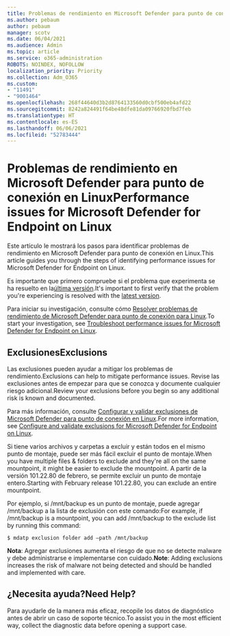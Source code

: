 ```yaml
---
title: Problemas de rendimiento en Microsoft Defender para punto de conexión en Linux
ms.author: pebaum
author: pebaum
manager: scotv
ms.date: 06/04/2021
ms.audience: Admin
ms.topic: article
ms.service: o365-administration
ROBOTS: NOINDEX, NOFOLLOW
localization_priority: Priority
ms.collection: Adm_O365
ms.custom:
- "11491"
- "9001464"
ms.openlocfilehash: 268f44640d3b2d8764133560d0cbf500eb4afd22
ms.sourcegitcommit: 8242a824491f64be48dfe81da09766920fbd7feb
ms.translationtype: HT
ms.contentlocale: es-ES
ms.lasthandoff: 06/06/2021
ms.locfileid: "52783444"
---
```

# <a name="performance-issues-for-microsoft-defender-for-endpoint-on-linux"></a><span data-ttu-id="41a07-102">Problemas de rendimiento en Microsoft Defender para punto de conexión en Linux</span><span class="sxs-lookup"><span data-stu-id="41a07-102">Performance issues for Microsoft Defender for Endpoint on Linux</span></span>

<span data-ttu-id="41a07-103">Este artículo le mostrará los pasos para identificar problemas de rendimiento en Microsoft Defender para punto de conexión en Linux.</span><span class="sxs-lookup"><span data-stu-id="41a07-103">This article guides you through the steps of identifying performance issues for Microsoft Defender for Endpoint on Linux.</span></span>

<span data-ttu-id="41a07-104">Es importante que primero compruebe si el problema que experimenta se ha resuelto en la[última versión](/microsoft-365/security/defender-endpoint/linux-whatsnew).</span><span class="sxs-lookup"><span data-stu-id="41a07-104">It's important to first verify that the problem you're experiencing is resolved with the [latest version](/microsoft-365/security/defender-endpoint/linux-whatsnew).</span></span> 

<span data-ttu-id="41a07-105">Para iniciar su investigación, consulte cómo [Resolver problemas de rendimiento de Microsoft Defender para punto de conexión para Linux](/microsoft-365/security/defender-endpoint/linux-support-perf).</span><span class="sxs-lookup"><span data-stu-id="41a07-105">To start your investigation, see [Troubleshoot performance issues for Microsoft Defender for Endpoint on Linux](/microsoft-365/security/defender-endpoint/linux-support-perf).</span></span>

## <a name="exclusions"></a><span data-ttu-id="41a07-106">Exclusiones</span><span class="sxs-lookup"><span data-stu-id="41a07-106">Exclusions</span></span>

<span data-ttu-id="41a07-107">Las exclusiones pueden ayudar a mitigar los problemas de rendimiento.</span><span class="sxs-lookup"><span data-stu-id="41a07-107">Exclusions can help to mitigate performance issues.</span></span> <span data-ttu-id="41a07-108">Revise las exclusiones antes de empezar para que se conozca y documente cualquier riesgo adicional.</span><span class="sxs-lookup"><span data-stu-id="41a07-108">Review your exclusions before you begin so any additional risk is known and documented.</span></span>

<span data-ttu-id="41a07-109">Para más información, consulte [Configurar y validar exclusiones de Microsoft Defender para punto de conexión en Linux](/microsoft-365/security/defender-endpoint/linux-exclusions).</span><span class="sxs-lookup"><span data-stu-id="41a07-109">For more information, see [Configure and validate exclusions for Microsoft Defender for Endpoint on Linux](/microsoft-365/security/defender-endpoint/linux-exclusions).</span></span>

<span data-ttu-id="41a07-110">Si tiene varios archivos y carpetas a excluir y están todos en el mismo punto de montaje, puede ser más fácil excluir el punto de montaje.</span><span class="sxs-lookup"><span data-stu-id="41a07-110">When you have multiple files & folders to exclude and they're all on the same mountpoint, it might be easier to exclude the mountpoint.</span></span> <span data-ttu-id="41a07-111">A partir de la versión 101.22.80 de febrero, se permite excluir un punto de montaje entero.</span><span class="sxs-lookup"><span data-stu-id="41a07-111">Starting with February release 101.22.80, you can exclude an entire mountpoint.</span></span>

<span data-ttu-id="41a07-112">Por ejemplo, si /mnt/backup es un punto de montaje, puede agregar /mnt/backup a la lista de exclusión con este comando:</span><span class="sxs-lookup"><span data-stu-id="41a07-112">For example, if /mnt/backup is a mountpoint, you can add /mnt/backup to the exclude list by running this command:</span></span>

`$ mdatp exclusion folder add –path /mnt/backup`

<span data-ttu-id="41a07-113">**Nota**: Agregar exclusiones aumenta el riesgo de que no se detecte malware y debe administrarse e implementarse con cuidado.</span><span class="sxs-lookup"><span data-stu-id="41a07-113">**Note**: Adding exclusions increases the risk of malware not being detected and should be handled and implemented with care.</span></span>

## <a name="need-help"></a><span data-ttu-id="41a07-114">¿Necesita ayuda?</span><span class="sxs-lookup"><span data-stu-id="41a07-114">Need Help?</span></span>

<span data-ttu-id="41a07-115">Para ayudarle de la manera más eficaz, recopile los datos de diagnóstico antes de abrir un caso de soporte técnico.</span><span class="sxs-lookup"><span data-stu-id="41a07-115">To assist you in the most efficient way, collect the diagnostic data before opening a support case.</span></span>
